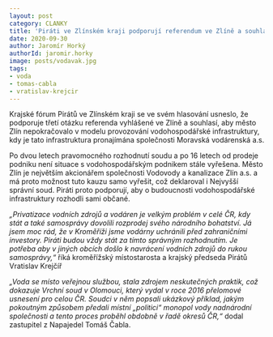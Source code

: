 ```yaml
---
layout: post
category: CLANKY
title: 'Piráti ve Zlínském kraji podporují referendum ve Zlíně a souhlasí, aby město Zlín nepokračovalo ve stávajícím provozním modelu'
date: 2020-09-30
author: Jaromír Horký
authorId: jaromir.horky
image: posts/vodavak.jpg
tags: 
- voda
- tomas-cabla
- vratislav-krejcir
---
```


Krajské fórum Pirátů ve Zlínském kraji se ve svém hlasování usneslo, že podporuje třetí otázku referenda vyhlášené ve Zlíně a souhlasí, aby město Zlín nepokračovalo v modelu provozování vodohospodářské infrastruktury, kdy je tato infrastruktura pronajímána společnosti Moravská vodárenská a.s.

Po dvou letech pravomocného rozhodnutí soudu a po 16 letech od prodeje podniku není situace s vodohospodářským podnikem stále vyřešena. Město Zlín je největším akcionářem společnosti Vodovody a kanalizace Zlín a.s. a má proto možnost tuto kauzu samo vyřešit, což deklaroval i Nejvyšší správní soud. Piráti proto podporují, aby o budoucnosti vodohospodářské infrastruktury rozhodli sami občané.

*„Privatizace vodních zdrojů a vodáren je velkým problém v celé ČR, kdy stát a také samosprávy dovolili rozprodej svého národního bohatství. Já jsem moc rád, že v Kroměříži jsme vodárny uchránili před zahraničními investory. Piráti budou vždy stát za tímto správným rozhodnutím. Je potřeba aby v jiných obcích došlo k navrácení vodních zdrojů do rukou samosprávy,“* říká kroměřížský místostarosta a krajský předseda Pirátů Vratislav Krejčíř

*„Voda se místo veřejnou službou, stala zdrojem neskutečných praktik, což dokazuje Vrchní soud v Olomouci, který vydal v roce 2016 přelomové usnesení pro celou ČR. Soudci v něm popsali ukázkový příklad, jakým pokoutným způsobem předali místní „politici“ monopol vody nadnárodní společnosti a tento proces proběhl obdobně v řadě okresů ČR,“* dodal zastupitel z Napajedel Tomáš Čabla.

